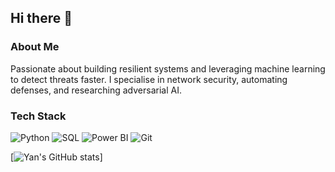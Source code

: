 ## Hi there 👋

<!--
**git-yansi/git-yansi** is a ✨ _special_ ✨ repository because its `README.md` (this file) appears on your GitHub profile.
-->
### About Me
Passionate about building resilient systems and leveraging machine learning to detect threats faster. I specialise in network security, automating defenses, and researching adversarial AI.

### Tech Stack
![Python](https://img.shields.io/badge/-Python-blue?style=flat-square&logo=python)
![SQL](https://img.shields.io/badge/-SQL-blue?style=flat-square&logo=postgresql)
![Power BI](https://img.shields.io/badge/-Power%20BI-yellow?style=flat-square&logo=powerbi)
![Git](https://img.shields.io/badge/-Git-black?style=flat-square&logo=git)

[![Yan's GitHub stats](https://github-readme-stats.vercel.app/api?username=git-yansi)]
